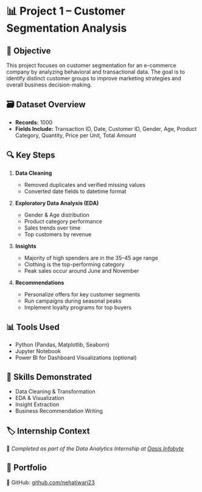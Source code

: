 
# 📊 Project 1 – Customer Segmentation Analysis

## 🧠 Objective
This project focuses on customer segmentation for an e-commerce company by analyzing behavioral and transactional data. The goal is to identify distinct customer groups to improve marketing strategies and overall business decision-making.

## 🗃️ Dataset Overview
- **Records:** 1000
- **Fields Include:** Transaction ID, Date, Customer ID, Gender, Age, Product Category, Quantity, Price per Unit, Total Amount

## 🔍 Key Steps
1. **Data Cleaning**
   - Removed duplicates and verified missing values
   - Converted date fields to datetime format

2. **Exploratory Data Analysis (EDA)**
   - Gender & Age distribution
   - Product category performance
   - Sales trends over time
   - Top customers by revenue

3. **Insights**
   - Majority of high spenders are in the 35–45 age range
   - Clothing is the top-performing category
   - Peak sales occur around June and November

4. **Recommendations**
   - Personalize offers for key customer segments
   - Run campaigns during seasonal peaks
   - Implement loyalty programs for top buyers

## 📊 Tools Used
- Python (Pandas, Matplotlib, Seaborn)
- Jupyter Notebook
- Power BI for Dashboard Visualizations (optional)

## 🧩 Skills Demonstrated
- Data Cleaning & Transformation
- EDA & Visualization
- Insight Extraction
- Business Recommendation Writing

## 🏷️ Internship Context
📌 _Completed as part of the Data Analytics Internship at [Oasis Infobyte](https://oasisinfobyte.com/)_

## 💼 Portfolio
🔗 GitHub: [github.com/nehatiwari23](https://github.com/nehatiwari23)
